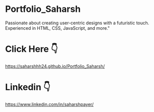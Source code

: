 # Portfolio_Saharsh

Passionate about creating user-centric designs with a futuristic touch. Experienced in HTML, CSS, JavaScript, and more."

# Click Here 👇
https://saharshhh24.github.io/Portfolio_Saharsh/

# Linkedin 👇
https://www.linkedin.com/in/saharshpayer/

